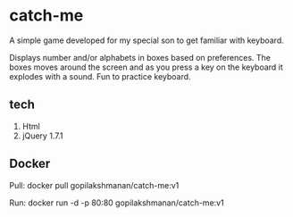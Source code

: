 # catch-me

A simple game developed for my special son to get familiar with keyboard.

Displays number and/or alphabets in boxes based on preferences. The boxes moves around the screen and as you press a key on the keyboard it explodes with a sound. Fun to practice keyboard.

## tech

1. Html
2. jQuery 1.7.1

## Docker

Pull: docker pull gopilakshmanan/catch-me:v1

Run: docker run -d -p 80:80 gopilakshmanan/catch-me:v1
